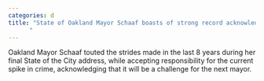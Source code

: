```yaml
---
categories: d
title: "State of Oakland Mayor Schaaf boasts of strong record acknowledges crime spike in final address
      "
---
```

Oakland Mayor Schaaf touted the strides made in the last 8 years during her final State of the City address, while accepting responsibility for the current spike in crime, acknowledging that it will be a challenge for the next mayor.
      